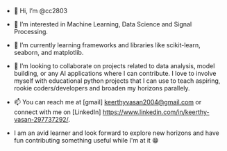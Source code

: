 - 👋 Hi, I’m @cc2803
- 👀 I’m interested in Machine Learning, Data Science and Signal Processing.
- 🌱 I’m currently learning frameworks and libraries like scikit-learn, seaborn, and matplotlib.
- 💞️ I’m looking to collaborate on projects related to data analysis, model building, or any AI applications where I can contribute. I love to involve myself with educational python projects that I can use to teach aspiring, rookie coders/developers and broaden my horizons parallely.
- 📫 You can reach me at [gmail] keerthyvasan2004@gmail.com or connect with me on [LinkedIn] https://www.linkedin.com/in/keerthy-vasan-297737292/.

- I am an avid learner and look forward to explore new horizons and have fun contributing something useful while I'm at it 😁
  
